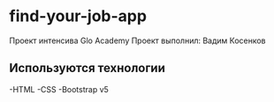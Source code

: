 # find-your-job-app
Проект интенсива Glo Academy
Проект выполнил: Вадим Косенков

## Используются технологии
-HTML
-CSS
-Bootstrap v5
